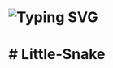 <h1> <a><img src="https://readme-typing-svg.herokuapp.com?font=Fira+Code&pause=1000&random=false&width=435&lines=Venha+Jogar+Little+Snake+.+.+.&color=fff" alt="Typing SVG" /></a> </h1>
<h1># Little-Snake</h1>
